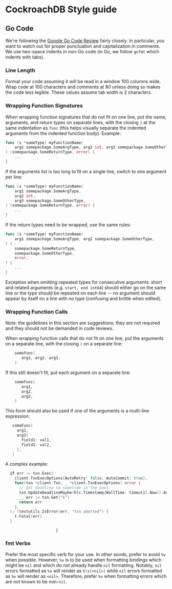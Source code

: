 # CockroachDB Style guide

## Go Code
We're following the
[Google Go Code Review](https://code.google.com/p/go-wiki/wiki/CodeReviewComments)
fairly closely. In particular, you want to watch out for proper
punctuation and capitalization in comments. We use two-space indents
in non-Go code (in Go, we follow `gofmt` which indents with
tabs).

### Line Length
Format your code assuming it will be read in a window 100 columns wide.
Wrap code at 100 characters and comments at 80 unless doing so makes the
code less legible. These values assume tab width is 2 characters.

### Wrapping Function Signatures
When wrapping function signatures that do not fit on one line,
put the name, arguments, and return types on separate lines, with the closing `)`
at the same indentation as `func` (this helps visually separate the indented
arguments from the indented function body). Example:
```go
func (s *someType) myFunctionName(
    arg1 somepackage.SomeArgType, arg2 int, arg3 somepackage.SomeOtherType,
) (somepackage.SomeReturnType, error) {
    ...
}
```

If the arguments list is too long to fit on a single line, switch to one
argument per line:
```go
func (s *someType) myFunctionName(
    arg1 somepackage.SomeArgType,
    arg2 int,
    arg3 somepackage.SomeOtherType,
) (somepackage.SomeReturnType, error) {
    ...
}
```

If the return types need to be wrapped, use the same rules:
```go
func (s *someType) myFunctionName(
    arg1 somepackage.SomeArgType, arg2 somepackage.SomeOtherType,
) (
    somepackage.SomeReturnType,
    somepackage.SomeOtherType,
    error,
) {
    ...
}
```

Exception when omitting repeated types for consecutive arguments:
short and related arguments (e.g. `start, end int64`) should either go on the same line
or the type should be repeated on each line -- no argument should appear by itself
on a line with no type (confusing and brittle when edited).

### Wrapping Function Calls

Note: the guidelines in this section are suggestions; they are not required and
they should not be demanded in code reviews.

When wrapping function calls that do not fit on one line, put the arguments on a
separate line, with the closing `)` on a separate line:

```go
    someFunc(
       arg1, arg2, arg3,
    )
```

If this still doesn't fit, put each argument on a separate line:

```go
    someFunc(
       arg1,
       arg2,
       arg3,
    )
```

This form should also be used if one of the arguments is a multi-line expression:

```go
   someFunc(
     arg1,
     arg2{
       field1: val1,
       field2: val2,
     },
   )
```

A complex example:
```go
  if err := txn.Exec(
    client.TxnExecOptions{AutoRetry: false, AutoCommit: true},
    func(txn *client.Txn, _ *client.TxnExecOptions) error {
      // Set deadline to sometime in the past.
      txn.UpdateDeadlineMaybe(hlc.Timestamp{WallTime: timeutil.Now().Add(-time.Second).UnixNano()})
      _, err := txn.Get("k")
      return err
    },
  ); !testutils.IsError(err, "txn aborted") {
    t.Fatal(err)
  }
```
                          }
### fmt Verbs

Prefer the most specific verb for your use. In other words, prefer to avoid `%v`
when possible. However, `%v` is to be used when formatting bindings which might
be `nil` and which do not already handle `nil` formatting. Notably, `nil` errors
formatted as `%s` will render as `%!s(<nil>)` while `nil` errors formatted as `%v`
will render as `<nil>`. Therefore, prefer `%v` when formatting errors which are
not known to be non-`nil`.
